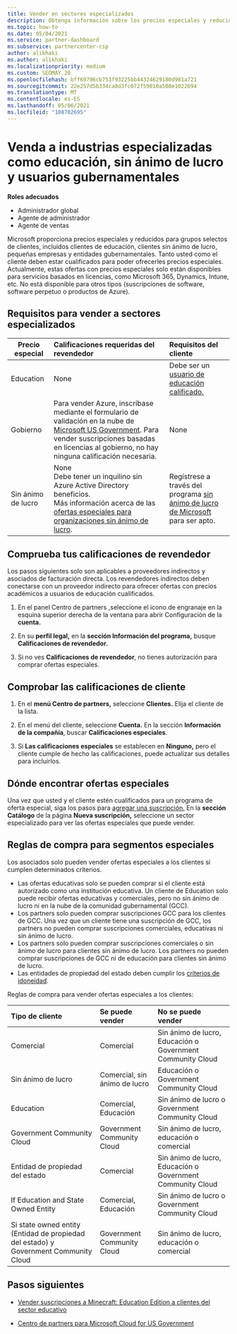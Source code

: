 ```yaml
---
title: Vender en sectores especializados
description: Obtenga información sobre los precios especiales y reducidos de Microsoft para determinados grupos de clientes, incluidos los clientes de educación, los sin ánimo de lucro y los usuarios gubernamentales.
ms.topic: how-to
ms.date: 05/04/2021
ms.service: partner-dashboard
ms.subservice: partnercenter-csp
author: alikhaki
ms.author: alikhaki
ms.localizationpriority: medium
ms.custom: SEOMAY.20
ms.openlocfilehash: bff69796cb753f93225bb44324629180d981a721
ms.sourcegitcommit: 22e257d5b334ca8d3fc072f59010a508e1022694
ms.translationtype: MT
ms.contentlocale: es-ES
ms.lasthandoff: 05/06/2021
ms.locfileid: "108702695"
---
```

# <a name="sell-to-specialized-industries-like-education-non-profit-and-government-users"></a>Venda a industrias especializadas como educación, sin ánimo de lucro y usuarios gubernamentales

**Roles adecuados**

- Administrador global
- Agente de administrador
- Agente de ventas

Microsoft proporciona precios especiales y reducidos para grupos selectos de clientes, incluidos clientes de educación, clientes sin ánimo de lucro, pequeñas empresas y entidades gubernamentales. Tanto usted como el cliente deben estar cualificados para poder ofrecerles precios especiales. Actualmente, estas ofertas  con precios especiales solo están disponibles para servicios basados en licencias, como Microsoft 365, Dynamics, Intune, etc. No está disponible para otros tipos (suscripciones de software, software perpetuo o productos de Azure).

## <a name="requirements-to-sell-to-specialized-industries"></a>Requisitos para vender a sectores especializados

|**Precio especial**   |**Calificaciones requeridas del revendedor**   |**Requisitos del cliente**   |
|----------------------------|:---------------------------------|:------------------------------------------|
|Education   |None   | Debe ser un [usuario de educación calificado.](https://www.microsoftvolumelicensing.com/DocumentSearch.aspx?Mode=3&DocumentTypeId=7)   |
|Gobierno   |Para vender Azure, inscríbase mediante el formulario de validación en la nube de [Microsoft US Government](https://azuregov.microsoft.com/csp). Para vender suscripciones basadas en licencias al gobierno, no hay ninguna calificación necesaria.|   None|
|Sin ánimo de lucro  |None<br/> Debe tener un inquilino sin Azure Active Directory beneficios.<br/> Más información acerca de las [ofertas especiales para organizaciones sin ánimo de lucro](https://assetsprod.microsoft.com/mpn/nonprofit-skus-in-csp-faq.pdf).   |Regístrese a través del programa [sin ánimo de lucro de Microsoft](https://nonprofit.microsoft.com/#/register) para ser apto.   |

## <a name="check-your-reseller-qualifications"></a>Comprueba tus calificaciones de revendedor

Los pasos siguientes solo son aplicables a proveedores indirectos y asociados de facturación directa. Los revendedores indirectos deben conectarse con un proveedor indirecto para ofrecer ofertas con precios académicos a usuarios de educación cualificados.

1. En el panel Centro de partners [,](https://partner.microsoft.com/dashboard)seleccione el icono de engranaje en la esquina superior derecha de la ventana para abrir Configuración de la **cuenta.**

2. En su **perfil legal,** en la **sección Información del programa,** busque **Calificaciones de revendedor.**

3. Si no ves **Calificaciones de revendedor**, no tienes autorización para comprar ofertas especiales.

## <a name="check-the-customer-qualifications"></a>Comprobar las calificaciones de cliente

1. En el **menú Centro de partners,** seleccione **Clientes.** Elija el cliente de la lista.

2. En el menú del cliente, seleccione **Cuenta.** En la sección **Información de la compañía**, buscar **Calificaciones especiales**.

3. Si **Las calificaciones especiales** se establecen en **Ninguno,** pero el  cliente cumple de hecho las calificaciones, puede actualizar sus detalles para incluirlos.

## <a name="where-to-find-special-offers"></a>Dónde encontrar ofertas especiales

Una vez que usted y el cliente estén cualificados para un programa de oferta especial, siga los pasos para [agregar una suscripción.](create-a-new-subscription.md) En la **sección Catálogo** de la página **Nueva suscripción,** seleccione un sector especializado para ver las ofertas especiales que puede vender.

## <a name="purchase-rules-for-special-segments"></a>Reglas de compra para segmentos especiales

Los asociados solo pueden vender ofertas especiales a los clientes si cumplen determinados criterios. 

- Las ofertas educativas solo se pueden comprar si el cliente está autorizado como una institución educativa. Un cliente de Education solo puede recibir ofertas educativas y comerciales, pero no sin ánimo de lucro ni en la nube de la comunidad gubernamental (GCC).
- Los partners solo pueden comprar suscripciones GCC para los clientes de GCC. Una vez que un cliente tiene una suscripción de GCC, los partners no pueden comprar suscripciones comerciales, educativas ni sin ánimo de lucro.
- Los partners solo pueden comprar suscripciones comerciales o sin ánimo de lucro para clientes sin ánimo de lucro. Los partners no pueden comprar suscripciones de GCC ni de educación para clientes sin ánimo de lucro.
- Las entidades de propiedad del estado deben cumplir los [criterios de idoneidad](https://www.microsoft.com/legal/compliance/anticorruption/criteria).

Reglas de compra para vender ofertas especiales a los clientes:

|**Tipo de cliente**   |**Se puede vender**   |**No se puede vender**   |
|:----------------------------|:---------------------------------|:------------------------------------------|
| Comercial |Comercial | Sin ánimo de lucro, Educación o Government Community Cloud |
| Sin ánimo de lucro |Comercial, sin ánimo de lucro | Educación o Government Community Cloud |
| Education |Comercial, Educación | Sin ánimo de lucro o Government Community Cloud |
| Government Community Cloud |Government Community Cloud | Sin ánimo de lucro, educación o comercial |
| Entidad de propiedad del estado  | Comercial  | Sin ánimo de lucro, Educación o Government Community Cloud  |
| If Education and State Owned Entity | Comercial, Educación | Sin ánimo de lucro o Government Community Cloud |
| Si state owned entity (Entidad de propiedad del estado) y Government Community Cloud | Government Community Cloud | Sin ánimo de lucro, educación o comercial |

## <a name="next-steps"></a>Pasos siguientes

- [Vender suscripciones a Minecraft: Education Edition a clientes del sector educativo](minecraft-subscriptions.md)

- [Centro de partners para Microsoft Cloud for US Government](partner-center-for-microsoft-us-govt-cloud.md)
